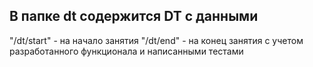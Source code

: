 ## В папке dt содержится DT с данными
"/dt/start" - на начало занятия
"/dt/end" - на конец занятия с учетом разработанного функционала и написанными тестами

